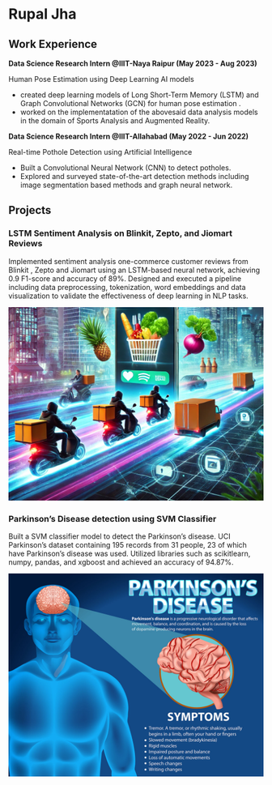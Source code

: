# Rupal Jha


## Work Experience
**Data Science Research Intern @IIIT-Naya Raipur (May 2023 - Aug 2023)**

Human Pose Estimation using Deep Learning AI models
- created deep learning models of Long Short-Term Memory (LSTM) and Graph Convolutional Networks (GCN) for human pose estimation .
- worked on the implementatation of the abovesaid data analysis models in the domain of Sports Analysis and Augmented Reality.

**Data Science Research Intern @IIIT-Allahabad (May 2022 - Jun 2022)**

Real-time Pothole Detection using Artificial Intelligence
- Built a Convolutional Neural Network (CNN) to detect potholes.
- Explored and surveyed state-of-the-art detection methods including image segmentation based methods and graph neural network.

  
## Projects

### LSTM Sentiment Analysis on Blinkit, Zepto, and Jiomart Reviews

Implemented sentiment analysis one-commerce customer reviews from Blinkit , Zepto and Jiomart using an LSTM-based neural network, achieving 0.9 F1-score and accuracy of 89%.
Designed and executed a pipeline including data preprocessing, tokenization, word embeddings and data visualization to validate the effectiveness of deep learning in NLP tasks.

![project1](/assets/img/project1.png)


### Parkinson’s Disease detection using SVM Classifier

Built a SVM classifier model to detect the Parkinson’s disease. UCI Parkinson’s dataset containing 195
records from 31 people, 23 of which have Parkinson’s disease was used. Utilized libraries such as scikitlearn,
numpy, pandas, and xgboost and achieved an accuracy of 94.87%.

![project2](/assets/img/project2.jpg)

